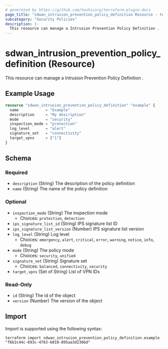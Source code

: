 ```yaml
---
# generated by https://github.com/hashicorp/terraform-plugin-docs
page_title: "sdwan_intrusion_prevention_policy_definition Resource - terraform-provider-sdwan"
subcategory: "Security Policies"
description: |-
  This resource can manage a Intrusion Prevention Policy Definition .
---
```


# sdwan_intrusion_prevention_policy_definition (Resource)

This resource can manage a Intrusion Prevention Policy Definition .

## Example Usage

```terraform
resource "sdwan_intrusion_prevention_policy_definition" "example" {
  name            = "Example"
  description     = "My description"
  mode            = "security"
  inspection_mode = "protection"
  log_level       = "alert"
  signature_set   = "connectivity"
  target_vpns     = ["1"]
}
```

<!-- schema generated by tfplugindocs -->
## Schema

### Required

- `description` (String) The description of the policy definition
- `name` (String) The name of the policy definition

### Optional

- `inspection_mode` (String) The inspection mode
  - Choices: `protection`, `detection`
- `ips_signature_list_id` (String) IPS signature list ID
- `ips_signature_list_version` (Number) IPS signature list version
- `log_level` (String) Log level
  - Choices: `emergency`, `alert`, `critical`, `error`, `warning`, `notice`, `info`, `debug`
- `mode` (String) The policy mode
  - Choices: `security`, `unified`
- `signature_set` (String) Signature set
  - Choices: `balanced`, `connectivity`, `security`
- `target_vpns` (Set of String) List of VPN IDs

### Read-Only

- `id` (String) The id of the object
- `version` (Number) The version of the object

## Import

Import is supported using the following syntax:

```shell
terraform import sdwan_intrusion_prevention_policy_definition.example "f6b2c44c-693c-4763-b010-895aa3d236bd"
```
